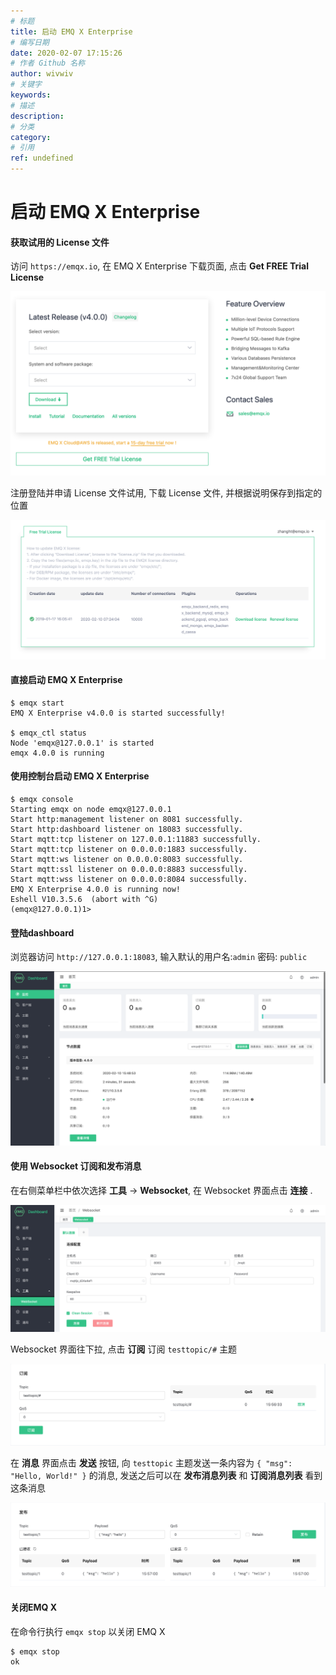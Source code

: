 ```yaml
---
# 标题
title: 启动 EMQ X Enterprise
# 编写日期
date: 2020-02-07 17:15:26
# 作者 Github 名称
author: wivwiv
# 关键字
keywords:
# 描述
description:
# 分类
category: 
# 引用
ref: undefined
---
```


# 启动 EMQ X Enterprise

#### 获取试用的 License 文件

访问 `https://emqx.io`,  在 EMQ X Enterprise 下载页面, 点击 **Get FREE Trial License**

![](./static/WX20200210-153301@2x.png)

注册登陆并申请 License 文件试用, 下载 License 文件, 并根据说明保存到指定的位置

![](./static/WX20200210-153822@2x.png)

#### 直接启动 EMQ X Enterprise

```
$ emqx start
EMQ X Enterprise v4.0.0 is started successfully!

$ emqx_ctl status
Node 'emqx@127.0.0.1' is started
emqx 4.0.0 is running
```

#### 使用控制台启动 EMQ X Enterprise

```
$ emqx console
Starting emqx on node emqx@127.0.0.1
Start http:management listener on 8081 successfully.
Start http:dashboard listener on 18083 successfully.
Start mqtt:tcp listener on 127.0.0.1:11883 successfully.
Start mqtt:tcp listener on 0.0.0.0:1883 successfully.
Start mqtt:ws listener on 0.0.0.0:8083 successfully.
Start mqtt:ssl listener on 0.0.0.0:8883 successfully.
Start mqtt:wss listener on 0.0.0.0:8084 successfully.
EMQ X Enterprise 4.0.0 is running now!
Eshell V10.3.5.6  (abort with ^G)
(emqx@127.0.0.1)1>
```

#### 登陆dashboard

浏览器访问 `http://127.0.0.1:18083`, 输入默认的用户名:`admin` 密码: `public`

![](./static/WX20200210-154901@2x.png)

#### 使用 Websocket 订阅和发布消息

在右侧菜单栏中依次选择 **工具** -> **Websocket**,  在 Websocket 界面点击 **连接** .

![](./static/WX20200210-155011@2x.png)

Websocket 界面往下拉, 点击 **订阅** 订阅 `testtopic/#` 主题

![](./static/WX20200210-155640@2x.png)

在 **消息** 界面点击 **发送** 按钮, 向 `testtopic` 主题发送一条内容为 `{ "msg": "Hello, World!" }` 的消息, 发送之后可以在 **发布消息列表** 和 **订阅消息列表** 看到这条消息

![](./static/WX20200210-155708@2x.png)

#### 关闭EMQ X

在命令行执行 `emqx stop` 以关闭 EMQ X

```
$ emqx stop
ok
```

